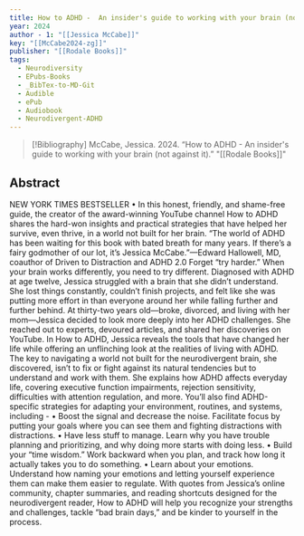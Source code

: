 ```yaml
---
title: How to ADHD -  An insider's guide to working with your brain (not against it)
year: 2024
author - 1: "[[Jessica McCabe]]"
key: "[[McCabe2024-zg]]"
publisher: "[[Rodale Books]]"
tags:
  - Neurodiversity
  - EPubs-Books
  - _BibTex-to-MD-Git
  - Audible
  - ePub
  - Audiobook
  - Neurodivergent-ADHD
---
```


> [!Bibliography]
> McCabe, Jessica. 2024. “How to ADHD -  An insider's guide to working with your brain (not against it).” "[[Rodale Books]]"

## Abstract
NEW YORK TIMES BESTSELLER • In this honest, friendly, and shame-free guide, the creator of the award-winning YouTube channel How to ADHD shares the hard-won insights and practical strategies that have helped her survive, even thrive, in a world not built for her brain. “The world of ADHD has been waiting for this book with bated breath for many years. If there’s a fairy godmother of our lot, it’s Jessica McCabe.”—Edward Hallowell, MD, coauthor of Driven to Distraction and ADHD 2.0 Forget “try harder.” When your brain works differently, you need to try different. Diagnosed with ADHD at age twelve, Jessica struggled with a brain that she didn’t understand. She lost things constantly, couldn’t finish projects, and felt like she was putting more effort in than everyone around her while falling further and further behind. At thirty-two years old—broke, divorced, and living with her mom—Jessica decided to look more deeply into her ADHD challenges. She reached out to experts, devoured articles, and shared her discoveries on YouTube. In How to ADHD, Jessica reveals the tools that have changed her life while offering an unflinching look at the realities of living with ADHD. The key to navigating a world not built for the neurodivergent brain, she discovered, isn’t to fix or fight against its natural tendencies but to understand and work with them. She explains how ADHD affects everyday life, covering executive function impairments, rejection sensitivity, difficulties with attention regulation, and more. You’ll also find ADHD-specific strategies for adapting your environment, routines, and systems, including -  • Boost the signal and decrease the noise. Facilitate focus by putting your goals where you can see them and fighting distractions with distractions. • Have less stuff to manage. Learn why you have trouble planning and prioritizing, and why doing more starts with doing less. • Build your “time wisdom.” Work backward when you plan, and track how long it actually takes you to do something. • Learn about your emotions. Understand how naming your emotions and letting yourself experience them can make them easier to regulate. With quotes from Jessica’s online community, chapter summaries, and reading shortcuts designed for the neurodivergent reader, How to ADHD will help you recognize your strengths and challenges, tackle “bad brain days,” and be kinder to yourself in the process.